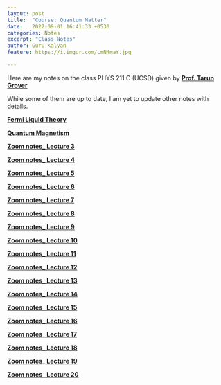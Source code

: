 ```yaml
---
layout: post
title:  "Course: Quantum Matter"
date:   2022-09-01 16:41:33 +0530
categories: Notes
excerpt: "Class Notes"
author: Guru Kalyan
feature: https://i.imgur.com/LmN4maY.jpg

---
```

Here are my notes on the class PHYS 211 C (UCSD) given by **<a href="https://physics.ucsd.edu/Directory/Person/492" target="_blank">
Prof. Tarun Grover</a>**

While some of them are up to date, I am yet to update other notes with details.



**<a href="https://guruzeta.github.io/sun/pdfs/Fermi_liquid_theory _ Grover.pdf" target="_blank">
Fermi Liquid Theory</a>**


**<a href="https://guruzeta.github.io/sun/pdfs/Quantum_Magnetism.pdf" target="_blank">
Quantum Magnetism</a>**


**<a href="https://guruzeta.github.io/sun/pdfs/Zoom notes_ Lecture 3.pdf" target="_blank">
Zoom notes_ Lecture 3</a>**

**<a href="https://guruzeta.github.io/sun/pdfs/Zoom notes_ Lecture 4.pdf" target="_blank">
Zoom notes_ Lecture 4</a>**

**<a href="https://guruzeta.github.io/sun/pdfs/Zoom notes_ Lecture 5.pdf" target="_blank">
Zoom notes_ Lecture 5</a>**

**<a href="https://guruzeta.github.io/sun/pdfs/Zoom notes_ Lecture 6.pdf" target="_blank">
Zoom notes_ Lecture 6</a>**

**<a href="https://guruzeta.github.io/sun/pdfs/Zoom notes_ Lecture 7.pdf" target="_blank">
Zoom notes_ Lecture 7</a>**

**<a href="https://guruzeta.github.io/sun/pdfs/Zoom notes_ Lecture 8.pdf" target="_blank">
Zoom notes_ Lecture 8</a>**

**<a href="https://guruzeta.github.io/sun/pdfs/Zoom notes_ Lecture 9.pdf" target="_blank">
Zoom notes_ Lecture 9</a>**

**<a href="https://guruzeta.github.io/sun/pdfs/Zoom notes_ Lecture 10.pdf" target="_blank">
Zoom notes_ Lecture 10</a>**

**<a href="https://guruzeta.github.io/sun/pdfs/Zoom notes_ Lecture 11.pdf" target="_blank">
Zoom notes_ Lecture 11</a>**

**<a href="https://guruzeta.github.io/sun/pdfs/Zoom notes_ Lecture 12.pdf" target="_blank">
Zoom notes_ Lecture 12</a>**

**<a href="https://guruzeta.github.io/sun/pdfs/Zoom notes_ Lecture 13.pdf" target="_blank">
Zoom notes_ Lecture 13</a>**

**<a href="https://guruzeta.github.io/sun/pdfs/Zoom notes_ Lecture 14.pdf" target="_blank">
Zoom notes_ Lecture 14</a>**

**<a href="https://guruzeta.github.io/sun/pdfs/Zoom notes_ Lecture 15.pdf" target="_blank">
Zoom notes_ Lecture 15</a>**

**<a href="https://guruzeta.github.io/sun/pdfs/Zoom notes_ Lecture 16.pdf" target="_blank">
Zoom notes_ Lecture 16</a>**

**<a href="https://guruzeta.github.io/sun/pdfs/Zoom notes_ Lecture 17.pdf" target="_blank">
Zoom notes_ Lecture 17</a>**

**<a href="https://guruzeta.github.io/sun/pdfs/Zoom notes_ Lecture 18.pdf" target="_blank">
Zoom notes_ Lecture 18</a>**

**<a href="https://guruzeta.github.io/sun/pdfs/Zoom notes_ Lecture 19.pdf" target="_blank">
Zoom notes_ Lecture 19</a>**

**<a href="https://guruzeta.github.io/sun/pdfs/Zoom notes_ Lecture 20.pdf" target="_blank">
Zoom notes_ Lecture 20</a>**
